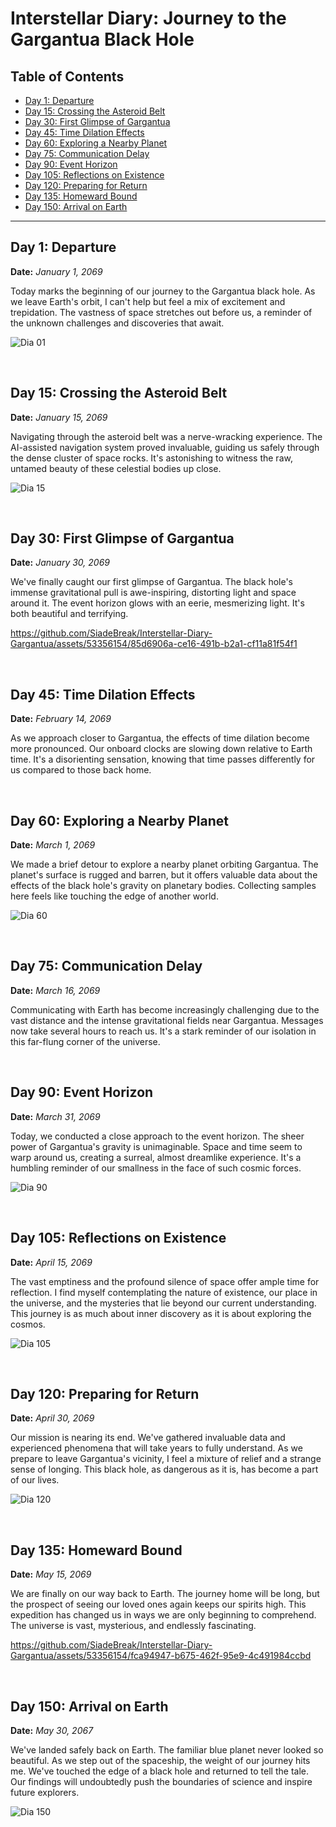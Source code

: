 # Interstellar Diary: Journey to the Gargantua Black Hole

## Table of Contents
- [Day 1: Departure](#day-1-departure)
- [Day 15: Crossing the Asteroid Belt](#day-15-crossing-the-asteroid-belt)
- [Day 30: First Glimpse of Gargantua](#day-30-first-glimpse-of-gargantua)
- [Day 45: Time Dilation Effects](#day-45-time-dilation-effects)
- [Day 60: Exploring a Nearby Planet](#day-60-exploring-a-nearby-planet)
- [Day 75: Communication Delay](#day-75-communication-delay)
- [Day 90: Event Horizon](#day-90-event-horizon)
- [Day 105: Reflections on Existence](#day-105-reflections-on-existence)
- [Day 120: Preparing for Return](#day-120-preparing-for-return)
- [Day 135: Homeward Bound](#day-135-homeward-bound)
- [Day 150: Arrival on Earth](#day-150-arrival-on-earth)

---

## Day 1: Departure
**Date:** *January 1, 2069*

Today marks the beginning of our journey to the Gargantua black hole. As we leave Earth's orbit, I can't help but feel a mix of excitement and trepidation. The vastness of space stretches out before us, a reminder of the unknown challenges and discoveries that await.

![Dia 01](https://github.com/SiadeBreak/Interstellar-Diary-Gargantua/assets/53356154/465de5e2-338a-4e39-9d7d-b399a622dc8c)

<br>

## Day 15: Crossing the Asteroid Belt
**Date:** *January 15, 2069*

Navigating through the asteroid belt was a nerve-wracking experience. The AI-assisted navigation system proved invaluable, guiding us safely through the dense cluster of space rocks. It's astonishing to witness the raw, untamed beauty of these celestial bodies up close.

![Dia 15](https://github.com/SiadeBreak/Interstellar-Diary-Gargantua/assets/53356154/aca8ad30-e78a-4f83-a9ca-05b5680ec04b)

<br>

## Day 30: First Glimpse of Gargantua
**Date:** *January 30, 2069*

We've finally caught our first glimpse of Gargantua. The black hole's immense gravitational pull is awe-inspiring, distorting light and space around it. The event horizon glows with an eerie, mesmerizing light. It's both beautiful and terrifying.

https://github.com/SiadeBreak/Interstellar-Diary-Gargantua/assets/53356154/85d6906a-ce16-491b-b2a1-cf11a81f54f1

<br>

## Day 45: Time Dilation Effects
**Date:** *February 14, 2069*

As we approach closer to Gargantua, the effects of time dilation become more pronounced. Our onboard clocks are slowing down relative to Earth time. It's a disorienting sensation, knowing that time passes differently for us compared to those back home.

<br>

## Day 60: Exploring a Nearby Planet
**Date:** *March 1, 2069*

We made a brief detour to explore a nearby planet orbiting Gargantua. The planet's surface is rugged and barren, but it offers valuable data about the effects of the black hole's gravity on planetary bodies. Collecting samples here feels like touching the edge of another world.

![Dia 60](https://github.com/SiadeBreak/Interstellar-Diary-Gargantua/assets/53356154/619b22ad-39c7-4df8-a9ad-21b6f47e3319)

<br>

## Day 75: Communication Delay
**Date:** *March 16, 2069*

Communicating with Earth has become increasingly challenging due to the vast distance and the intense gravitational fields near Gargantua. Messages now take several hours to reach us. It's a stark reminder of our isolation in this far-flung corner of the universe.

<br>

## Day 90: Event Horizon
**Date:** *March 31, 2069*

Today, we conducted a close approach to the event horizon. The sheer power of Gargantua's gravity is unimaginable. Space and time seem to warp around us, creating a surreal, almost dreamlike experience. It's a humbling reminder of our smallness in the face of such cosmic forces.

![Dia 90](https://github.com/SiadeBreak/Interstellar-Diary-Gargantua/assets/53356154/e747292f-e78e-48a9-a67c-60370906b7b6)

<br>

## Day 105: Reflections on Existence
**Date:** *April 15, 2069*

The vast emptiness and the profound silence of space offer ample time for reflection. I find myself contemplating the nature of existence, our place in the universe, and the mysteries that lie beyond our current understanding. This journey is as much about inner discovery as it is about exploring the cosmos.

![Dia 105](https://github.com/SiadeBreak/Interstellar-Diary-Gargantua/assets/53356154/f40ccdce-bdab-4318-9d14-a6a88d54eda3)

<br>

## Day 120: Preparing for Return
**Date:** *April 30, 2069*

Our mission is nearing its end. We've gathered invaluable data and experienced phenomena that will take years to fully understand. As we prepare to leave Gargantua's vicinity, I feel a mixture of relief and a strange sense of longing. This black hole, as dangerous as it is, has become a part of our lives.

![Dia 120](https://github.com/SiadeBreak/Interstellar-Diary-Gargantua/assets/53356154/67c0d4d8-aeae-4a23-8242-148857cd1797)

<br>

## Day 135: Homeward Bound
**Date:** *May 15, 2069*

We are finally on our way back to Earth. The journey home will be long, but the prospect of seeing our loved ones again keeps our spirits high. This expedition has changed us in ways we are only beginning to comprehend. The universe is vast, mysterious, and endlessly fascinating.

https://github.com/SiadeBreak/Interstellar-Diary-Gargantua/assets/53356154/fca94947-b675-462f-95e9-4c491984ccbd

<br>

## Day 150: Arrival on Earth
**Date:** *May 30, 2067*

We've landed safely back on Earth. The familiar blue planet never looked so beautiful. As we step out of the spaceship, the weight of our journey hits me. We've touched the edge of a black hole and returned to tell the tale. Our findings will undoubtedly push the boundaries of science and inspire future explorers.

![Dia 150](https://github.com/SiadeBreak/Interstellar-Diary-Gargantua/assets/53356154/9acb4dd3-fa5a-45a0-a532-4b3de6b6cdf6)
